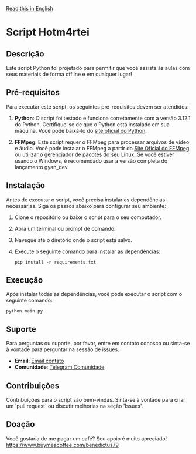 [Read this in English](README.md)

# Script Hotm4rtei

## Descrição
Este script Python foi projetado para permitir que você assista às aulas com seus materiais de forma offline e em qualquer lugar!

## Pré-requisitos

Para executar este script, os seguintes pré-requisitos devem ser atendidos:

1. **Python**: O script foi testado e funciona corretamente com a versão 3.12.1 do Python. Certifique-se de que o Python está instalado em sua máquina. Você pode baixá-lo do [site oficial do Python](https://www.python.org/downloads/).

2. **FFMpeg**: Este script requer o FFMpeg para processar arquivos de vídeo e áudio. Você pode instalar o FFMpeg a partir do [Site Oficial do FFMpeg](https://ffmpeg.org/download.html) ou utilizar o gerenciador de pacotes do seu Linux. Se você estiver usando o Windows, é recomendado usar a versão completa do lançamento gyan_dev.


## Instalação
Antes de executar o script, você precisa instalar as dependências necessárias. Siga os passos abaixo para configurar seu ambiente:

1. Clone o repositório ou baixe o script para o seu computador.
2. Abra um terminal ou prompt de comando.
3. Navegue até o diretório onde o script está salvo.
4. Execute o seguinte comando para instalar as dependências:

   ```
   pip install -r requirements.txt
   ```

## Execução
Após instalar todas as dependências, você pode executar o script com o seguinte comando:

   ```
   python main.py
   ```

## Suporte
Para perguntas ou suporte, por favor, entre em contato conosco ou sinta-se à vontade para perguntar na sessão de issues.

- **Email**: [Email contato](mailto:benedictus79@disroot.org)
- **Comunidade**: [Telegram Comunidade](https://t.me/+DoZ_EeKWN0NhY2Ix)

## Contribuições
Contribuições para o script são bem-vindas. Sinta-se à vontade para criar um 'pull request' ou discutir melhorias na seção 'Issues'.

## Doação
Você gostaria de me pagar um café? Seu apoio é muito apreciado!
https://www.buymeacoffee.com/benedictus79
